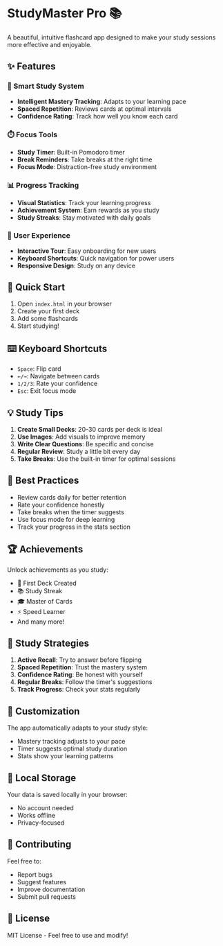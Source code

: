 # StudyMaster Pro 📚

A beautiful, intuitive flashcard app designed to make your study sessions more effective and enjoyable.

## ✨ Features

### 🎯 Smart Study System
- **Intelligent Mastery Tracking**: Adapts to your learning pace
- **Spaced Repetition**: Reviews cards at optimal intervals
- **Confidence Rating**: Track how well you know each card

### ⏱️ Focus Tools
- **Study Timer**: Built-in Pomodoro timer
- **Break Reminders**: Take breaks at the right time
- **Focus Mode**: Distraction-free study environment

### 📊 Progress Tracking
- **Visual Statistics**: Track your learning progress
- **Achievement System**: Earn rewards as you study
- **Study Streaks**: Stay motivated with daily goals

### 🎨 User Experience
- **Interactive Tour**: Easy onboarding for new users
- **Keyboard Shortcuts**: Quick navigation for power users
- **Responsive Design**: Study on any device

## 🚀 Quick Start

1. Open `index.html` in your browser
2. Create your first deck
3. Add some flashcards
4. Start studying!

## ⌨️ Keyboard Shortcuts

- `Space`: Flip card
- `←/→`: Navigate between cards
- `1/2/3`: Rate your confidence
- `Esc`: Exit focus mode

## 💡 Study Tips

1. **Create Small Decks**: 20-30 cards per deck is ideal
2. **Use Images**: Add visuals to improve memory
3. **Write Clear Questions**: Be specific and concise
4. **Regular Review**: Study a little bit every day
5. **Take Breaks**: Use the built-in timer for optimal sessions

## 🎯 Best Practices

- Review cards daily for better retention
- Rate your confidence honestly
- Take breaks when the timer suggests
- Use focus mode for deep learning
- Track your progress in the stats section

## 🏆 Achievements

Unlock achievements as you study:
- 🌟 First Deck Created
- 📚 Study Streak
- 🎓 Master of Cards
- ⚡ Speed Learner
- And many more!

## 💪 Study Strategies

1. **Active Recall**: Try to answer before flipping
2. **Spaced Repetition**: Trust the mastery system
3. **Confidence Rating**: Be honest with yourself
4. **Regular Breaks**: Follow the timer's suggestions
5. **Track Progress**: Check your stats regularly

## 🎨 Customization

The app automatically adapts to your study style:
- Mastery tracking adjusts to your pace
- Timer suggests optimal study duration
- Stats show your learning patterns

## 📱 Local Storage

Your data is saved locally in your browser:
- No account needed
- Works offline
- Privacy-focused

## 🤝 Contributing

Feel free to:
- Report bugs
- Suggest features
- Improve documentation
- Submit pull requests

## 📝 License

MIT License - Feel free to use and modify!
